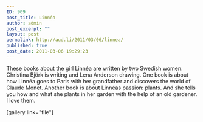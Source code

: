 ```yaml
---
ID: 909
post_title: Linnéa
author: admin
post_excerpt: ""
layout: post
permalink: http://aud.li/2011/03/06/linnea/
published: true
post_date: 2011-03-06 19:29:23
---
```

These books about the girl Linnéa are written by two Swedish women. Christina Björk is writing and Lena Anderson drawing. One book is about how Linnéa goes to Paris with her grandfather and discovers the world of Claude Monet. Another book is about Linnéas passion: plants. And she tells you how and what she plants in her garden with the help of an old gardener. I love them.

[gallery link="file"]